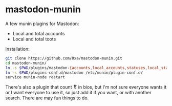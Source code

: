 # mastodon-munin
A few munin plugins for Mastodon:

* Local and total accounts
* Local and total toots

Installation:
```bash
git clone https://github.com/0xa/mastodon-munin.git
cd mastodon-munin/
ln -s $PWD/plugins/mastodon-{accounts,local_accounts,statuses,local_statuses} /etc/munin/plugins/
ln -s $PWD/plugins-conf.d/mastodon /etc/munin/plugin-conf.d/
service munin-node restart
```

There's also a plugin that count ⚧ in bios, but I'm not sure everyone wants it or I want everyone to use it,
so just add it if you want, or with another search. There are may fun things to do.
